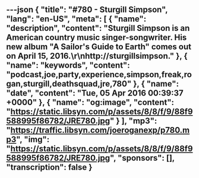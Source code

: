 ---json
{
  "title": "#780 - Sturgill Simpson",
  "lang": "en-US",
  "meta": [
    {
      "name": "description",
      "content": "Sturgill Simpson is an American country music singer-songwriter. His new album \"A Sailor's Guide to Earth\" comes out on April 15, 2016.\r\nhttp://sturgillsimpson."
    },
    {
      "name": "keywords",
      "content": "podcast,joe,party,experience,simpson,freak,rogan,sturgill,deathsquad,jre,780"
    },
    {
      "name": "date",
      "content": "Tue, 05 Apr 2016 00:39:37 +0000"
    },
    {
      "name": "og:image",
      "content": "https://static.libsyn.com/p/assets/8/8/f/9/88f9588995f86782/JRE780.jpg"
    }
  ],
  "mp3": "https://traffic.libsyn.com/joeroganexp/p780.mp3",
  "img": "https://static.libsyn.com/p/assets/8/8/f/9/88f9588995f86782/JRE780.jpg",
  "sponsors": [],
  "transcription": false
}
---
<episode-header />

<timemark seconds="0" />

<transcribe-call-to-action />

<episode-footer />
